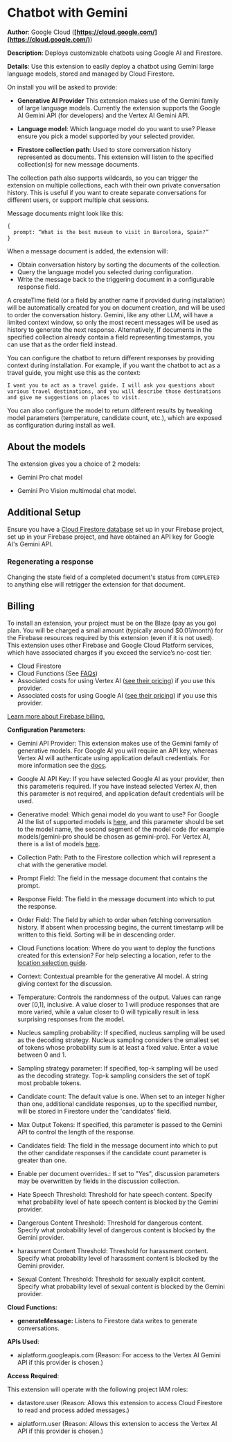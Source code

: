 # Chatbot with Gemini

**Author**: Google Cloud (**[https://cloud.google.com/](https://cloud.google.com/)**)

**Description**: Deploys customizable chatbots using Google AI and Firestore.



**Details**: Use this extension to easily deploy a chatbot using Gemini large language models, stored and managed by Cloud Firestore.

On install you will be asked to provide:

- **Generative AI Provider** This extension makes use of the Gemini family of large language models. Currently the extension supports the Google AI Gemini API (for developers) and the Vertex AI Gemini API.

- **Language model**: Which language model do you want to use? Please ensure you pick a model supported by your selected provider.

- **Firestore collection path**: Used to store conversation history represented as documents. This extension will listen to the specified collection(s) for new message documents.

The collection path also supports wildcards, so you can trigger the extension on multiple collections, each with their own private conversation history. This is useful if you want to create separate conversations for different users, or support multiple chat sessions.

Message documents might look like this:

```
{
  prompt: “What is the best museum to visit in Barcelona, Spain?”
}
```

When a message document is added, the extension will:

- Obtain conversation history by sorting the documents of the collection.
- Query the language model you selected during configuration.
- Write the message back to the triggering document in a configurable response field.

A createTime field (or a field by another name if provided during installation) will be automatically created for you on document creation, and will be used to order the conversation history. Gemini, like any other LLM, will have a limited context window, so only the most recent messages will be used as history to generate the next response. Alternatively, If documents in the specified collection already contain a field representing timestamps, you can use that as the order field instead.

You can configure the chatbot to return different responses by providing context during installation. For example, if you want the chatbot to act as a travel guide, you might use this as the context:

```
I want you to act as a travel guide. I will ask you questions about various travel destinations, and you will describe those destinations and give me suggestions on places to visit.
```

You can also configure the model to return different results by tweaking model parameters (temperature, candidate count, etc.), which are exposed as configuration during install as well.

## About the models

The extension gives you a choice of 2 models:

- Gemini Pro chat model

- Gemini Pro Vision multimodal chat model.

## Additional Setup

Ensure you have a [Cloud Firestore database](https://firebase.google.com/docs/firestore/quickstart) set up in your Firebase project, set up in your Firebase project, and have obtained an API key for Google AI's Gemini API.

### Regenerating a response

Changing the state field of a completed document's status from `COMPLETED` to anything else will retrigger the extension for that document.

## Billing

To install an extension, your project must be on the Blaze (pay as you go) plan. You will be charged a small amount (typically around $0.01/month) for the Firebase resources required by this extension (even if it is not used).
This extension uses other Firebase and Google Cloud Platform services, which have associated charges if you exceed the service’s no-cost tier:

- Cloud Firestore
- Cloud Functions (See [FAQs](https://firebase.google.com/support/faq#extensions-pricing))
- Associated costs for using Vertex AI ([see their pricing](https://cloud.google.com/vertex-ai/pricing#generative_ai_models)) if you use this provider.
- Associated costs for using Google AI ([see their pricing](https://ai.google.dev/pricing)) if you use this provider.

[Learn more about Firebase billing.](https://firebase.google.com/pricing)




**Configuration Parameters:**

* Gemini API Provider: This extension makes use of the Gemini family of generative models. For Google AI you will require an API key, whereas Vertex AI will authenticate using application default credentials. For more information see the [docs](https://firebase.google.com/docs/admin/setup#initialize-sdk).

* Google AI API Key: If you have selected Google AI as your provider, then this parameteris required. If you have instead selected Vertex AI, then this parameter is not required, and application default credentials will be used.

* Generative model: Which genai model do you want to use? For Google AI the list of supported models is [here](https://ai.google.dev/models/gemini), and this parameter should be set to the model name, the second segment of the model code (for example models/gemini-pro should be chosen as gemini-pro). For Vertex AI, there is a list of models [here](https://cloud.google.com/vertex-ai/docs/generative-ai/learn/models).

* Collection Path: Path to the Firestore collection which will represent a chat with the generative model.

* Prompt Field: The field in the message document that contains the prompt.

* Response Field: The field in the message document into which to put the response.

* Order Field: The field by which to order when fetching conversation history. If absent when processing begins, the current timestamp will be written to this field. Sorting will be in descending order.

* Cloud Functions location: Where do you want to deploy the functions created for this extension? For help selecting a location, refer to the [location selection guide](https://firebase.google.com/docs/functions/locations).

* Context: Contextual preamble for the generative AI model. A string giving context for the discussion.

* Temperature: Controls the randomness of the output. Values can range over [0,1], inclusive. A value closer to 1 will produce responses that are more varied, while a value closer to 0 will typically result in less surprising responses from the model.

* Nucleus sampling probability: If specified, nucleus sampling will be used as the decoding strategy. Nucleus sampling considers the smallest set of tokens whose probability sum is at least a fixed value. Enter a value between 0 and 1.

* Sampling strategy parameter: If specified, top-k sampling will be used as the decoding strategy. Top-k sampling considers the set of topK most probable tokens.

* Candidate count: The default value is one. When set to an integer higher than one, additional candidate responses, up to the specified number, will be stored in Firestore under the 'candidates' field.

* Max Output Tokens: If specified, this parameter is passed to the Gemini API to control the length of the response.

* Candidates field: The field in the message document into which to put the other candidate responses if the candidate count parameter is greater than one.

* Enable per document overrides.: If set to \"Yes\", discussion parameters may be overwritten by fields in the discussion collection.

* Hate Speech Threshold: Threshold for hate speech content. Specify what probability level of hate speech content is blocked by the Gemini provider.

* Dangerous Content Threshold: Threshold for dangerous content. Specify what probability level of dangerous content is blocked by the Gemini provider.

* harassment Content Threshold: Threshold for harassment content. Specify what probability level of harassment content is blocked by the Gemini provider.

* Sexual Content Threshold: Threshold for sexually explicit content. Specify what probability level of sexual content is blocked by the Gemini provider.



**Cloud Functions:**

* **generateMessage:** Listens to Firestore data writes to generate conversations.



**APIs Used**:

* aiplatform.googleapis.com (Reason: For access to the Vertex AI Gemini API if this provider is chosen.)



**Access Required**:



This extension will operate with the following project IAM roles:

* datastore.user (Reason: Allows this extension to access Cloud Firestore to read and process added messages.)

* aiplatform.user (Reason: Allows this extension to access the Vertex AI API if this provider is chosen.)
